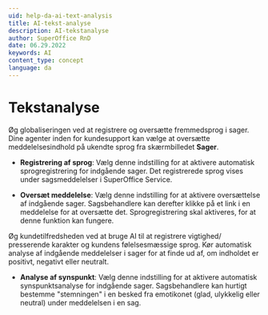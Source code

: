 ```yaml
---
uid: help-da-ai-text-analysis
title: AI-tekst-analyse
description: AI-tekstanalyse
author: SuperOffice RnD
date: 06.29.2022
keywords: AI
content_type: concept
language: da
---
```


# Tekstanalyse

Øg globaliseringen ved at registrere og oversætte fremmedsprog i sager. Dine agenter inden for kundesupport kan vælge at oversætte meddelelsesindhold på ukendte sprog fra skærmbilledet **Sager**.

* **Registrering af sprog**: Vælg denne indstilling for at aktivere automatisk sprogregistrering for indgående sager. Det registrerede sprog vises under sagsmeddelelser i SuperOffice Service.

* **Oversæt meddelelse**: Vælg denne indstilling for at aktivere oversættelse af indgående sager. Sagsbehandlere kan derefter klikke på et link i en meddelelse for at oversætte det. Sprogregistrering skal aktiveres, for at denne funktion kan fungere.

Øg kundetilfredsheden ved at bruge AI til at registrere vigtighed/ presserende karakter og kundens følelsesmæssige sprog. Kør automatisk analyse af indgående meddelelser i sager for at finde ud af, om indholdet er positivt, negativt eller neutralt.

* **Analyse af synspunkt**: Vælg denne indstilling for at aktivere automatisk synspunktsanalyse for indgående sager. Sagsbehandlere kan hurtigt bestemme "stemningen" i en besked fra emotikonet (glad, ulykkelig eller neutral) under meddelelsen i en sag.
